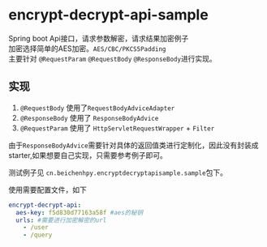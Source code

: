 # encrypt-decrypt-api-sample

Spring boot Api接口，请求参数解密，请求结果加密例子  
加密选择简单的AES加密。`AES/CBC/PKCS5Padding`  
主要针对 `@RequestParam` `@RequestBody` `@ResponseBody`进行实现。

## 实现

1. `@RequestBody` 使用了`RequestBodyAdviceAdapter`
2. `@ResponseBody` 使用了 `ResponseBodyAdvice`
3. `@RequestParam` 使用了 `HttpServletRequestWrapper` + `Filter`

由于`ResponseBodyAdvice`需要针对具体的返回值类进行定制化，因此没有封装成 starter,如果想要自己实现，只需要参考例子即可。

测试例子见 `cn.beichenhpy.encryptdecryptapisample.sample`包下。

使用需要配置文件，如下

```yaml
encrypt-decrypt-api:
  aes-key: f5d830d77163a58f #aes的秘钥
  urls: #需要进行加密解密的url
    - /user
    - /query
```
